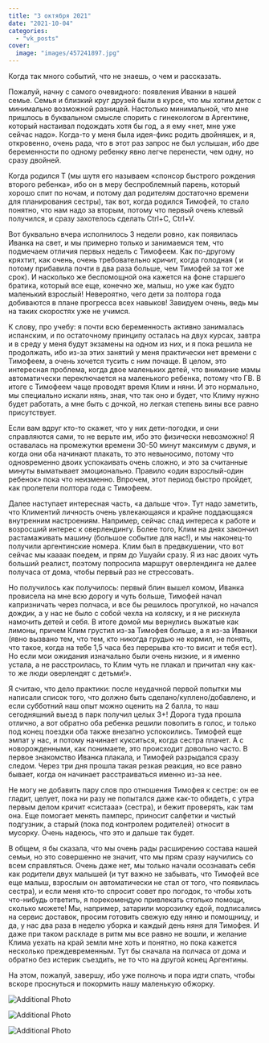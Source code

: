 ```yaml
---
title: "3 октября 2021"
date: "2021-10-04"
categories: 
  - "vk_posts"
cover:
  image: "images/457241897.jpg"
---
```


Когда так много событий, что не знаешь, о чем и рассказать.

Пожалуй, начну с самого очевидного: появления Иванки в нашей семье. Семья и близкий круг друзей были в курсе, что мы хотим деток с минимально возможной разницей. Настолько минимальной, что мне пришлось в буквальном смысле спорить с гинекологом в Аргентине, который настаивал подождать хотя бы год, а я ему «нет, мне уже сейчас надо». Когда-то у меня была идея-фикс родить двойняшек, и я, откровенно, очень рада, что в этот раз запрос не был услышан, ибо две беременности по одному ребенку явно легче перенести, чем одну, но сразу двойней.

<!--more-->

Когда родился Т (мы шутя его называем «спонсор быстрого рождения второго ребенка», ибо он в меру беспроблемный парень, который хорошо спит по ночам, и потому дал родителям достаточно времени для планирования сестры), так вот, когда родился Тимофей, то стало понятно, что нам надо за вторым, потому что первый очень клевый получился, и сразу захотелось сделать Ctrl+C, Ctrl+V.

Вот буквально вчера исполнилось 3 недели ровно, как появилась Иванка на свет, и мы примерно только и занимаемся тем, что подмечаем отличия первых недель с Тимофеем. Как по-другому кряхтит, как очень, очень требовательно кричит, когда голодная ( и потому прибавила почти в два раза больше, чем Тимофей за тот же срок). И насколько же беспомощной она кажется на фоне старшего братика, который все еще, конечно же, малыш, но уже как будто маленький взрослый! Невероятно, чего дети за полтора года добиваются в плане прогресса всех навыков! Завидуем очень, ведь мы на таких скоростях уже не учимся.

К слову, про учебу: я почти всю беременность активно занималась испанским, и по остаточному принципу осталась на двух курсах, завтра и в среду у меня будут экзамены на одном из них, и я пока решила не продолжать, ибо из-за этих занятий у меня практически нет времени с Тимофеем, а очень хочется тусить с ним почаще. В целом, это интересная проблема, когда двое маленьких детей, что внимание мамы автоматически переключается на маленького ребенка, потому что ГВ. В итоге с Тимофеем чаще проводят время Клим и няни. И это нормально, мы специально искали нянь, зная, что так оно и будет, что Климу нужно будет работать, а мне быть с дочкой, но легкая степень вины все равно присутствует.

Если вам вдруг кто-то скажет, что у них дети-погодки, и они справляются сами, то не верьте им, ибо это физически невозможно! Я оставалась на промежутки времени 30-50 минут максимум с двумя, и когда они оба начинают плакать, то это невыносимо, потому что одновременно двоих успокаивать очень сложно, и это за считанные минуты выматывает эмоционально. Правило «один взрослый-один ребенок» пока что неизменно. Впрочем, этот период быстро пройдет, как пролетели полтора года с Тимофеем.

Далее наступает интересная часть, «а дальше что». Тут надо заметить, что Климентий личность очень увлекающаяся и крайне поддающаяся внутренним настроениям. Например, сейчас спад интереса к работе и возросший интерес к оверлендингу. Более того, Клим на днях закончил растамаживать машину (большое событие для нас!), и мы наконец-то получили аргентинские номера. Клим был в предвкушении, что вот сейчас мы каааак поедем, и прям до Ушуайи сразу. Я из нас двоих чуть больший реалист, поэтому попросила маршрут оверлендинга не далее получаса от дома, чтобы первый раз не стрессовать.

Но получилось как получилось: первый блин вышел комом, Иванка провисела на мне всю дорогу и чуть больше, Тимофей начал капризничать через полчаса, и все бы решилось прогулкой, но начался дождик, а у нас не было с собой чехла на коляску, и я не рискнула намочить детей и себя. В итоге домой мы вернулись выжатые как лимоны, причем Клим грустил из-за Тимофея больше, а я из-за Иванки (явно вызвано тем, что тем, кто никогда грудью не кормил, не понять, что такое, когда на тебе 1,5 часа без перерыва кто-то висит и тебя ест). Но если мои ожидания изначально были очень низкие, и я именно устала, а не расстроилась, то Клим чуть не плакал и причитал «ну как-то же люди оверлендят с детьми!».

Я считаю, что дело практики: после неудачной первой попытки мы написали список того, что должно быть сделано/куплено/добавлено, и если субботний наш опыт можно оценить на 2 балла, то наш сегодняшний выезд в парк получил целых 3+! Дорога туда прошла отлично, а вот обратно оба ребенка решили повопить в голос, и только под конец поездки оба также внезапно успокоились. Тимофей еще эмпат у нас, и потому начинает кукситься, когда сестра плачет. А с новорожденными, как понимаете, это происходит довольно часто. В первое знакомство Иванка плакала, и Тимофей разрыдался сразу следом. Через три дня прошла такая резкая реакция, но все равно бывает, когда он начинает расстраиваться именно из-за нее.

Не могу не добавить пару слов про отношения Тимофея к сестре: он ее гладит, целует, пока ни разу не попытался даже как-то обидеть, с утра первым делом кричит «систааа» (сестра), и бежит проверять, как там она. Еще помогает менять памперс, приносит салфетки и чистый подгузник, а старый (пока под контролем родителей) относит в мусорку. Очень надеюсь, что это и дальше так будет.

В общем, я бы сказала, что мы очень рады расширению состава нашей семьи, но это совершенно не значит, что мы прям сразу научились со всем справляться. Очень даже нет, мы только начали осознавать себя как родители двух малышей (и тут важно не забывать, что Тимофей все еще малыш, взрослым он автоматически не стал от того, что появилась сестра), и если меня кто-то спросит совет про погодок, то чтобы хоть что-нибудь ответить, я порекомендую привлекать столько помощи, сколько можете! Мы, например, затарили морозилку едой, подписались на сервис доставок, просим готовить свежую еду няню и помощницу, и да, у нас два раза в неделю уборка и каждый день няня для Тимофея. И даже при таком раскладе в ритм мы все равно не вошли, и желание Клима уехать на край земли мне хоть и понятно, но пока кажется несколько преждевременным. Тут бы сначала на полчаса от дома и обратно без истерик съездить, не то что на другой конец Аргентины.

На этом, пожалуй, завершу, ибо уже полночь и пора идти спать, чтобы вскоре проснуться и покормить нашу маленькую обжорку.

![Additional Photo](https://vodpop.ru/wp-content/uploads/2023/07/457241898.jpg)

![Additional Photo](https://vodpop.ru/wp-content/uploads/2023/07/457241899.jpg)

![Additional Photo](https://vodpop.ru/wp-content/uploads/2023/07/457241900.jpg)
